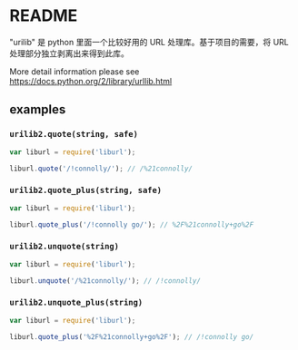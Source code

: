 # README

"urilib" 是 python 里面一个比较好用的 URL 处理库。基于项目的需要，将 URL 处理部分独立剥离出来得到此库。

More detail information please see https://docs.python.org/2/library/urllib.html

## examples

### `urilib2.quote(string, safe)`

```js
var liburl = require('liburl');

liburl.quote('/!connolly/'); // /%21connolly/
```

### `urilib2.quote_plus(string, safe)`

```js
var liburl = require('liburl');

liburl.quote_plus('/!connolly go/'); // %2F%21connolly+go%2F
```

### `urilib2.unquote(string)`

```js
var liburl = require('liburl');

liburl.unquote('/%21connolly/'); // /!connolly/
```

### `urilib2.unquote_plus(string)`

```js
var liburl = require('liburl');

liburl.quote_plus('%2F%21connolly+go%2F'); // /!connolly go/
```
